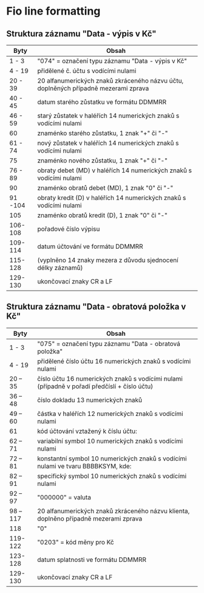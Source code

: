 # Fio line formatting  

Struktura záznamu "Data - výpis v Kč"
------------

Byty | Obsah
--- | ---
1 - 3 | "074" = označení typu záznamu "Data - výpis v Kč"
4 - 19 | přidělené č. účtu s vodícími nulami
20 - 39 | 20 alfanumerických znaků zkráceného názvu účtu, doplněných případně mezerami zprava
40 - 45 | datum starého zůstatku ve formátu DDMMRR
46 - 59  | starý zůstatek v haléřích 14 numerických znaků s vodícími nulami
60 | znaménko starého zůstatku, 1 znak "+" či "-"
61 - 74 | nový zůstatek v haléřích 14 numerických znaků s vodícími nulami
75 | znaménko nového zůstatku, 1 znak "+" či "-"
76 - 89 | obraty debet (MD) v haléřích 14 numerických znaků s vodícími nulami
90 | znaménko obratů debet (MD), 1 znak "0" či "-"
91 -104 | obraty kredit (D) v haléřích 14 numerických znaků s vodícími nulami
105  | znaménko obratů kredit (D), 1 znak "0" či "-"
106-108 | pořadové číslo výpisu
109-114 | datum účtování ve formátu DDMMRR
115-128  | (vyplněno 14 znaky mezera z důvodu sjednocení délky záznamů)
129-130  | ukončovací znaky CR a LF

Struktura záznamu "Data - obratová položka v Kč"
------------

Byty | Obsah
--- | --- 
1 - 3 | "075" = označení typu záznamu "Data - obratová položka"
4 - 19 | přidělené číslo účtu 16 numerických znaků s vodícími nulami
20 – 35 | číslo účtu 16 numerických znaků s vodícími nulami (případně v pořadí předčíslí + číslo účtu)
36 – 48 | číslo dokladu 13 numerických znaků
49 – 60 | částka v haléřích 12 numerických znaků s vodícími nulami
61  | kód účtování vztažený k číslu účtu:
62 – 71 | variabilní symbol 10 numerických znaků s vodícími nulami
72 – 81 | konstantní symbol 10 numerických znaků s vodícími nulami ve tvaru BBBBKSYM, kde:
82 – 91 | specifický symbol 10 numerických znaků s vodícími nulami
92 – 97 | "000000" = valuta
98 –117 | 20 alfanumerických znaků zkráceného názvu klienta, doplněno případně mezerami zprava
118 | "0"
119-122 | "0203" = kód měny pro Kč
123-128 | datum splatnosti ve formátu DDMMRR
129-130 | ukončovací znaky CR a LF